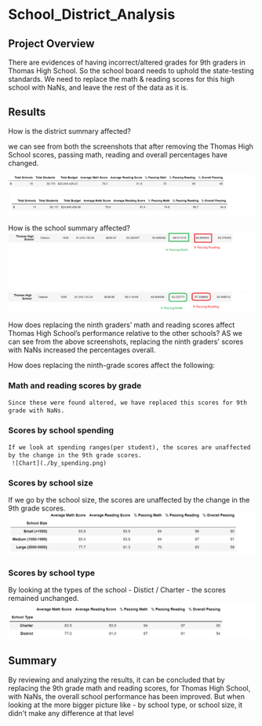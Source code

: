 # School_District_Analysis

## Project Overview
   There are evidences of having incorrect/altered grades for 9th graders in Thomas High School. So the school board needs to uphold the state-testing standards. We need to replace the math & reading scores for this high school with NaNs, and leave the rest of the data as it is.


## Results

How is the district summary affected?

  we can see from both the screenshots that after removing the Thomas High School scores, passing math, reading and overall percentages have changed.

 ![Chart](./dist_before.png)
 ![Chart](./dist_after.png)
	
How is the school summary affected?
![Chart](./School_before.png)
![Chart](./School_after.png)

How does replacing the ninth graders’ math and reading scores affect Thomas High School’s performance relative to the other schools?
  AS we can see from the above screenshots, replacing the ninth graders' scores with NaNs increased the percentages overall.

How does replacing the ninth-grade scores affect the following:
### Math and reading scores by grade
    Since these were found altered, we have replaced this scores for 9th grade with NaNs.

### Scores by school spending
    If we look at spending ranges(per student), the scores are unaffected by the change in the 9th grade scores.
     ![Chart](./by_spending.png)
    
### Scores by school size
   If we go by the school size, the scores are unaffected by the change in the 9th grade scores.
    ![Chart](./by_size.png)

### Scores by school type
   By looking at the types of the school - Distict / Charter - the scores remained unchanged.
    ![Chart](./by_type.png)


## Summary
  By reviewing and analyzing the results, it can be concluded that by replacing the 9th grade math and reading scores, for Thomas High School, with NaNs, the overall  school performance has been improved. But when looking at the more bigger picture like - by school type, or school size, it didn't make any difference at that level
